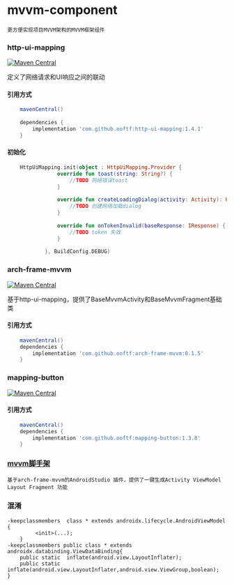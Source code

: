 # mvvm-component
    更方便实现项目MVVM架构的MVVM框架组件  
### http-ui-mapping
[![Maven Central](https://maven-badges.herokuapp.com/maven-central/com.github.ooftf/http-ui-mapping/badge.svg)](https://maven-badges.herokuapp.com/maven-central/com.github.ooftf/http-ui-mapping)

定义了网络请求和UI响应之间的联动
#### 引用方式
```groovy
    mavenCentral()
    
    dependencies {
        implementation 'com.github.ooftf:http-ui-mapping:1.4.1'
    }  
```
#### 初始化
```kotlin
    HttpUiMapping.init(object : HttpUiMapping.Provider {
                override fun toast(string: String?) {
                    //TODO 网络错误toast
                }
    
                override fun createLoadingDialog(activity: Activity): HttpUiMapping.MyDialogInterface {
                    //TODO 创建网络加载dialog
                }
    
                override fun onTokenInvalid(baseResponse: IResponse) {
                    //TODO token 失效
                }
    
            }, BuildConfig.DEBUG)
```      
### arch-frame-mvvm
[![Maven Central](https://maven-badges.herokuapp.com/maven-central/com.github.ooftf/arch-frame-mvvm/badge.svg)](https://maven-badges.herokuapp.com/maven-central/com.github.ooftf/arch-frame-mvvm)

基于http-ui-mapping，提供了BaseMvvmActivity和BaseMvvmFragment基础类
#### 引用方式
```groovy
    mavenCentral()
    dependencies {
        implementation 'com.github.ooftf:arch-frame-mvvm:0.1.5'
    }
```
### mapping-button
[![Maven Central](https://maven-badges.herokuapp.com/maven-central/com.github.ooftf/mapping-button/badge.svg)](https://maven-badges.herokuapp.com/maven-central/com.github.ooftf/mapping-button)

#### 引用方式
```groovy
    mavenCentral()
    dependencies {
        implementation 'com.github.ooftf:mapping-button:1.3.8'
    }
```
### [mvvm脚手架](https://github.com/ooftf/MVVM-Generator-ooftf)
    基于arch-frame-mvvm的AndroidStudio 插件，提供了一键生成Activity ViewModel Layout Fragment 功能
        
### 混淆
    -keepclassmembers  class * extends androidx.lifecycle.AndroidViewModel {
             <init>(...);
        }
    -keepclassmembers public class * extends androidx.databinding.ViewDataBinding{
        public static  inflate(android.view.LayoutInflater);
        public static  inflate(android.view.LayoutInflater,android.view.ViewGroup,boolean);
    }